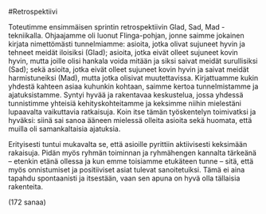 #Retrospektiivi

Toteutimme ensimmäisen sprintin retrospektiivin Glad, Sad, Mad -tekniikalla. Ohjaajamme oli luonut Flinga-pohjan, jonne saimme jokainen kirjata nimettömästi tunnelmiamme: asioita, jotka olivat sujuneet hyvin ja tehneet meidät iloisiksi (Glad); asioita, jotka eivät olleet sujuneet kovin hyvin, mutta joille olisi hankala voida mitään ja siksi saivat meidät surullisiksi (Sad); sekä asioita, jotka eivät olleet sujuneet kovin hyvin ja saivat meidät harmistuneiksi (Mad), mutta jotka olisivat muutettavissa. 
Kirjattuamme kukin yhdestä kahteen asiaa kuhunkin kohtaan, saimme kertoa tunnelmistamme ja ajatuksistamme. Syntyi hyvää ja rakentavaa keskustelua, jossa yhdessä tunnistimme yhteisiä kehityskohteitamme ja keksimme niihin mielestäni lupaavalta vaikuttavia ratkaisuja. Koin itse tämän työskentelyn toimivatksi ja hyväksi: siinä sai sanoa ääneen mielessä olleita asioita sekä huomata, että muilla oli samankaltaisia ajatuksia.

Erityisesti tuntui mukavalta se, että asioille pyrittiin aktiivisesti keksimään rakaisuja. Pidän myös ryhmän toiminnan ja ryhmähengen kannalta tärkeänä – etenkin etänä ollessa ja kun emme toisiamme etukäteen tunne – sitä, että myös onnistumiset ja positiiviset asiat tulevat sanoitetuiksi. Tämä ei aina tapahdu spontaanisti ja itsestään, vaan sen apuna on hyvä olla tällaisia rakenteita.

(172 sanaa)
